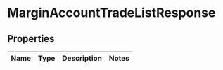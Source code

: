 

# MarginAccountTradeListResponse


## Properties

| Name | Type | Description | Notes |
|------------ | ------------- | ------------- | -------------|



